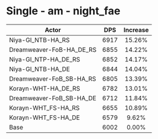 # Single - am - night_fae
| Actor | DPS | Increase |
|---|:---:|:---:|
|Niya-GI_NTB-HA_RS|6917|15.26%|
|Dreamweaver-FoB-HA_DE_RS|6855|14.22%|
|Niya-GI_NTP-HA_DE_RS|6852|14.17%|
|Niya-GI_NTB-HA_DE|6844|14.04%|
|Dreamweaver-FoB_SB-HA_RS|6805|13.39%|
|Korayn-WHT-HA_DE_RS|6782|13.01%|
|Dreamweaver-FoB_SB-HA_DE|6712|11.84%|
|Korayn-WHT_FS-HA_RS|6655|10.89%|
|Korayn-WHT_FS-HA_DE|6579|9.62%|
|Base|6002|0.00%|
